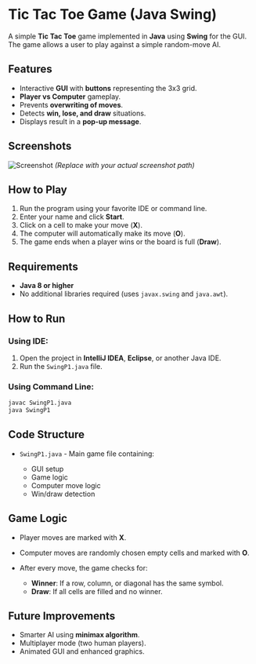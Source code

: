# Tic Tac Toe Game (Java Swing)

A simple **Tic Tac Toe** game implemented in **Java** using **Swing** for the GUI. The game allows a user to play against a simple random-move AI.

## Features

* Interactive **GUI** with **buttons** representing the 3x3 grid.
* **Player vs Computer** gameplay.
* Prevents **overwriting of moves**.
* Detects **win, lose, and draw** situations.
* Displays result in a **pop-up message**.

## Screenshots

![Screenshot](path/to/screenshot.png)
*(Replace with your actual screenshot path)*

## How to Play

1. Run the program using your favorite IDE or command line.
2. Enter your name and click **Start**.
3. Click on a cell to make your move (**X**).
4. The computer will automatically make its move (**O**).
5. The game ends when a player wins or the board is full (**Draw**).

## Requirements

* **Java 8 or higher**
* No additional libraries required (uses `javax.swing` and `java.awt`).

## How to Run

### Using IDE:

1. Open the project in **IntelliJ IDEA**, **Eclipse**, or another Java IDE.
2. Run the `SwingP1.java` file.

### Using Command Line:

```bash
javac SwingP1.java
java SwingP1
```

## Code Structure

* `SwingP1.java` - Main game file containing:

  * GUI setup
  * Game logic
  * Computer move logic
  * Win/draw detection

## Game Logic

* Player moves are marked with **X**.
* Computer moves are randomly chosen empty cells and marked with **O**.
* After every move, the game checks for:

  * **Winner**: If a row, column, or diagonal has the same symbol.
  * **Draw**: If all cells are filled and no winner.

## Future Improvements

* Smarter AI using **minimax algorithm**.
* Multiplayer mode (two human players).
* Animated GUI and enhanced graphics.
